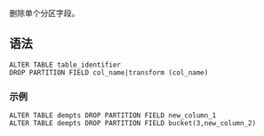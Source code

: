 ﻿删除单个分区字段。
## 语法

```
ALTER TABLE table_identifier 
DROP PARTITION FIELD col_name|transform (col_name)
```


### 示例
```
ALTER TABLE dempts DROP PARTITION FIELD new_column_1
ALTER TABLE dempts DROP PARTITION FIELD bucket(3,new_column_2)
```



